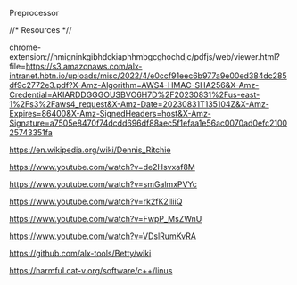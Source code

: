 Preprocessor

//* Resources *//

chrome-extension://hmigninkgibhdckiaphhmbgcghochdjc/pdfjs/web/viewer.html?file=https://s3.amazonaws.com/alx-intranet.hbtn.io/uploads/misc/2022/4/e0ccf91eec6b977a9e00ed384dc285df9c2772e3.pdf?X-Amz-Algorithm=AWS4-HMAC-SHA256&X-Amz-Credential=AKIARDDGGGOUSBVO6H7D%2F20230831%2Fus-east-1%2Fs3%2Faws4_request&X-Amz-Date=20230831T135104Z&X-Amz-Expires=86400&X-Amz-SignedHeaders=host&X-Amz-Signature=a7505e8470f74dcdd696df88aec5f1efaa1e56ac0070ad0efc210025743351fa

https://en.wikipedia.org/wiki/Dennis_Ritchie

https://www.youtube.com/watch?v=de2Hsvxaf8M

https://www.youtube.com/watch?v=smGalmxPVYc

https://www.youtube.com/watch?v=rk2fK2IIiiQ

https://www.youtube.com/watch?v=FwpP_MsZWnU

https://www.youtube.com/watch?v=VDslRumKvRA

https://github.com/alx-tools/Betty/wiki

https://harmful.cat-v.org/software/c++/linus
